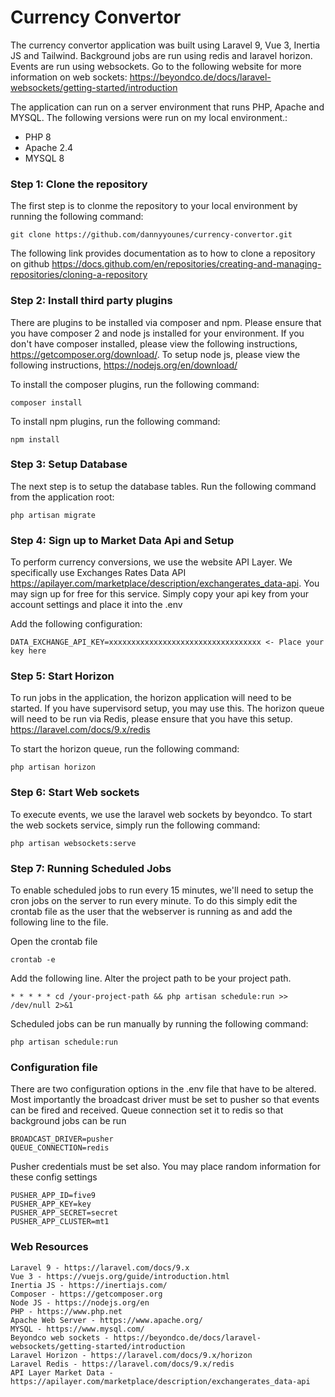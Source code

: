 # Currency Convertor

The currency convertor application was built using Laravel 9, Vue 3, Inertia JS and Tailwind. Background jobs are run using redis and laravel horizon. Events are run using websockets. Go to the following website for more information on web sockets: https://beyondco.de/docs/laravel-websockets/getting-started/introduction

The application can run on a server environment that runs PHP, Apache and MYSQL. The following versions were run on my local environment.:

* PHP 8
* Apache 2.4
* MYSQL 8 

### Step 1: Clone the repository
The first step is to clonme the repository to your local environment by running the following command:

`git clone https://github.com/dannyyounes/currency-convertor.git`

The following link provides documentation as to how to clone a repository on github https://docs.github.com/en/repositories/creating-and-managing-repositories/cloning-a-repository

### Step 2: Install third party plugins
There are plugins to be installed via composer and npm. Please ensure that you have composer 2 and node js installed for your environment. If you don't have composer installed, please view the following instructions, https://getcomposer.org/download/. To setup node js, please view the following instructions, https://nodejs.org/en/download/

To install the composer plugins, run the following command:

`composer install`

To install npm plugins, run the following command:

`npm install`

### Step 3: Setup Database
The next step is to setup the database tables. Run the following command from the application root:

`php artisan migrate`

### Step 4: Sign up to Market Data Api and Setup
To perform currency conversions, we use the website API Layer. We specifically use Exchanges Rates Data API https://apilayer.com/marketplace/description/exchangerates_data-api. You may sign up for free for this service. Simply copy your api key from your account settings and place it into the .env

Add the following configuration:

`DATA_EXCHANGE_API_KEY=xxxxxxxxxxxxxxxxxxxxxxxxxxxxxxxxxx <- Place your key here`

### Step 5: Start Horizon
To run jobs in the application, the horizon application will need to be started. If you have supervisord setup, you may use this. The horizon queue will need to be run via Redis, please ensure that you have this setup. https://laravel.com/docs/9.x/redis

To start the horizon queue, run the following command:

`php artisan horizon`

### Step 6: Start Web sockets
To execute events, we use the laravel web sockets by beyondco.  To start the web sockets service, simply run the following command:

`php artisan websockets:serve`

### Step 7: Running Scheduled Jobs
To enable scheduled jobs to run every 15 minutes, we'll need to setup the cron jobs on the server to run every minute. To do this simply edit the crontab file as the user that the webserver is running as and add the following line to the file.

Open the crontab file

`crontab -e`

Add the following line. Alter the project path to be your project path.

`* * * * * cd /your-project-path && php artisan schedule:run >> /dev/null 2>&1`

Scheduled jobs can be run manually by running the following command:

`php artisan schedule:run`

### Configuration file

There are two configuration options in the .env file that have to be altered. Most importantly the broadcast driver must be set to pusher so that events can be fired and received. Queue connection set it to redis so that background jobs can be run

```
BROADCAST_DRIVER=pusher
QUEUE_CONNECTION=redis
```

Pusher credentials must be set also. You may place random information for these config settings

```
PUSHER_APP_ID=five9 
PUSHER_APP_KEY=key 
PUSHER_APP_SECRET=secret 
PUSHER_APP_CLUSTER=mt1
```

### Web Resources
``` 
Laravel 9 - https://laravel.com/docs/9.x
Vue 3 - https://vuejs.org/guide/introduction.html
Inertia JS - https://inertiajs.com/
Composer - https://getcomposer.org
Node JS - https://nodejs.org/en
PHP - https://www.php.net
Apache Web Server - https://www.apache.org/
MYSQL - https://www.mysql.com/
Beyondco web sockets - https://beyondco.de/docs/laravel-websockets/getting-started/introduction
Laravel Horizon - https://laravel.com/docs/9.x/horizon
Laravel Redis - https://laravel.com/docs/9.x/redis
API Layer Market Data - https://apilayer.com/marketplace/description/exchangerates_data-api
```



